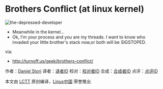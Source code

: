 Brothers Conflict (at linux kernel)
===============

![the-depressed-developer](http://turnoff.us/image/en/brothers-conflict.png)

- Meanwhile in the kernel...
- Ok, I'm your process and you are my threads. I want to know who invaded your little brother's stack now,or both will be SIGSTOPED.

via:
- http://turnoff.us/geek/brothers-conflict/

作者：[Daniel Stori][a]
译者：[译者ID](https://github.com/译者ID)
校对：[校对者ID](https://github.com/校对者ID)
合成：[合成者ID](https://github.com/合成者ID)
点评：[点评ID](https://github.com/点评者ID)

本文由 [LCTT](https://github.com/LCTT/TranslateProject) 原创编译，[Linux中国](https://linux.cn/) 荣誉推出

[a]:http://turnoff.us/about/

